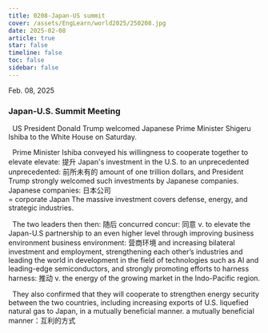 ```yaml
---
title: 0208-Japan-US summit
cover: /assets/EngLearn/world2025/250208.jpg
date: 2025-02-08
article: true
star: false
timeline: false
toc: false
sidebar: false
---
```

Feb. 08, 2025
<!-- more -->


### Japan-U.S. Summit Meeting

&nbsp; US President Donald Trump welcomed Japanese Prime Minister Shigeru Ishiba to the White House on Saturday.

&nbsp; Prime Minister Ishiba conveyed his willingness to cooperate together to 
<span class="hover-note">
elevate
<span class="hover-content">
elevate: 提升
</span></span>
 Japan's investment in the U.S. to an 
<span class="hover-note">
unprecedented
<span class="hover-content">
unprecedented: 前所未有的
</span></span>
 amount of one trillion dollars, and President Trump strongly welcomed such investments by 
<span class="hover-note">
Japanese companies.
<span class="hover-content">
Japanese companies: 日本公司 <br>
= corporate Japan
</span></span>
 The massive investment covers defense, energy, and strategic industries. 

&nbsp; The two leaders 
<span class="hover-note">
then
<span class="hover-content">
then: 随后
</span></span>
<span class="space"></span>
<span class="hover-note">
 concurred
<span class="hover-content">
concur: 同意 v.
</span></span>
to elevate the Japan-U.S partnership to an even higher level through improving 
<span class="hover-note">
business environment
<span class="hover-content">
business environment: 营商环境
</span></span>
 and increasing bilateral investment and employment, strengthening each other’s industries and leading the world in development in the field of technologies such as AI and leading-edge semiconductors, and strongly promoting efforts to 
<span class="hover-note">
harness
<span class="hover-content">
harness: 推动 v.
</span></span>
 the energy of the growing market in the Indo-Pacific region. 

&nbsp; They also confirmed that they will cooperate to strengthen energy security between the two countries, including increasing exports of U.S. liquefied natural gas to Japan, in 
<span class="hover-note">
a mutually beneficial manner.
<span class="hover-content">
a mutually beneficial manner：互利的方式
</span></span>